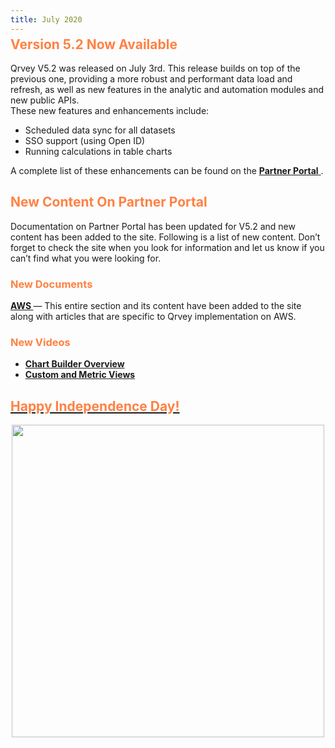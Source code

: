 ```yaml
---
title: July 2020
---
```


<h2 style="color:#FF8143; margin-top: -10px;">Version 5.2 Now Available
</h2>



Qrvey V5.2 was released on July 3rd. This release builds on top of the previous one, providing a more robust and performant data load and refresh, as well as new features in the analytic and automation modules and new public APIs.   
These new features and enhancements include: 
* Scheduled data sync for all datasets
* SSO support (using Open ID)
* Running calculations in table charts
 
A complete list of these enhancements can be found on the  <a href="https://partners.qrvey.com/"> <strong> Partner Portal</strong> </a>. 
 
<h2 style="color:#FF8143"> New Content On Partner Portal </h2>
Documentation on Partner Portal has been updated for V5.2 and new content has been added to the site. Following is a list of new content.
Don’t forget to check the site when you look for information and let us know if you can’t find what you were looking for.


<h3 style="color:#FF8143"> New Documents 
</h3>


 <a href="/docs/aws/manage-aws-elasticsearch//"> <strong> AWS </strong> </a> — This entire section and its content have been added to the site along with articles that are specific to Qrvey implementation on AWS.


<h3 style="color:#FF8143"> New Videos </h3>

* <a href="docs/video-training/building-qrvey-sample/chart_builder_overview"><strong> Chart Builder Overview</strong>
* <a href="docs/video-training/building-qrvey-sample/custom_metric_views/"> <strong>
Custom and Metric Views</strong>



 <h2 style="color:#FF8143"> Happy Independence Day!

</h2>
<div>
    <img src="https://s3.amazonaws.com/cdn.qrvey.com/newsletter/IndependenceDay.jpg" style="margin:auto; display:block;" width="500" />
<div>

